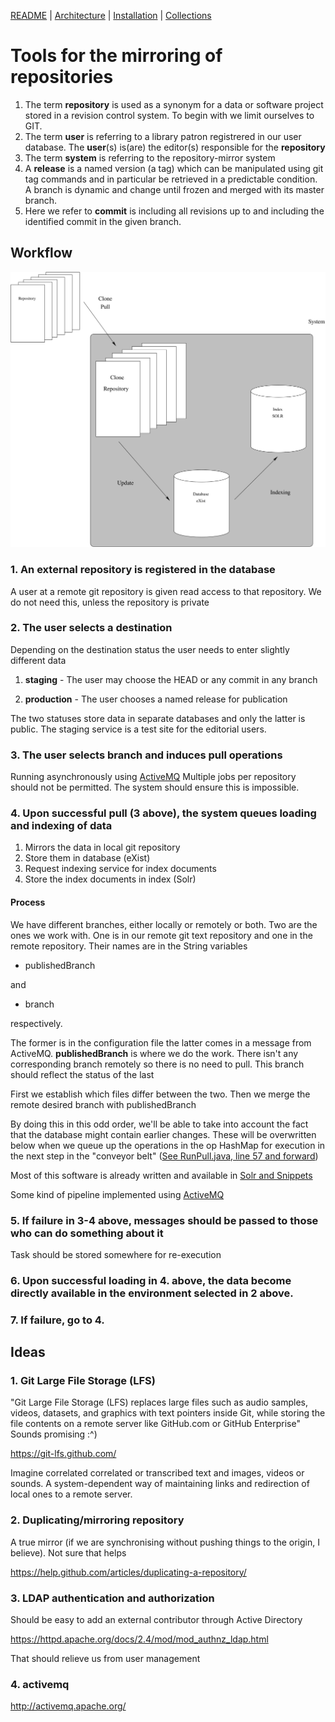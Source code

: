 [README](README.md) | [Architecture](ARCHITECTURE.md) | [Installation](INSTALL.md) | [Collections](./collections/README.md)

# Tools for the mirroring of repositories 

1. The term **repository** is used as a synonym for a data or software project stored in a revision control system. To begin with we limit ourselves to GIT.
2. The term **user** is referring to a library patron registrered in our user database. The **user**(s) is(are) the editor(s) responsible for the **repository**
3. The term **system** is referring to the repository-mirror system
4. A **release** is a named version (a tag) which can be manipulated using git tag commands and in particular be retrieved in a predictable condition. A branch is dynamic and change until frozen and merged with its master branch.
5. Here we refer to **commit** is including all revisions up to and including the identified commit in the given branch.

## Workflow

![Workflow](architecture/architecture.svg)

### 1. An external repository is registered in the database

A user at a remote git repository is given read access to that
repository. We do not need this, unless the repository is private

### 2. The user selects a destination

Depending on the destination status the user needs to enter slightly different data

1. **staging** - The user may choose the HEAD or any commit in any branch

2. **production** - The user chooses a named release for publication

The two statuses store data in separate databases and only the latter
is public. The staging service is a test site for the editorial users.

### 3. The user selects branch and induces pull operations

Running asynchronously using [ActiveMQ](#4-activemq) Multiple jobs per
repository should not be permitted. The system should ensure this is
impossible.

### 4. Upon successful pull (3 above), the system queues loading and indexing of data

1. Mirrors the data in local git repository
2. Store them in database (eXist)
3. Request indexing service for index documents
4. Store the index documents in index (Solr)

#### Process

We have different branches, either locally or remotely or both. Two
are the ones we work with. One is in our remote git text repository
and one in the remote repository. Their names are in the String
variables

* publishedBranch

and 

* branch

respectively.

The former is in the configuration file the latter comes in a message
from ActiveMQ. __publishedBranch__ is where we do the work. There isn't any
corresponding branch remotely so there is no need to pull. This branch
should reflect the status of the last

First we establish which files differ between the two. Then we merge
the remote desired branch with publishedBranch
			
By doing this in this odd order, we'll be able to take into account
the fact that the database might contain earlier changes. These will
be overwritten below when we queue up the operations in the op HashMap
for execution in the next step in the "conveyor belt" ([See RunPull.java, line 57 and forward](https://github.com/Det-Kongelige-Bibliotek/repository-mirror/blob/master/repository-pull/src/main/java/dk/kb/pullStuff/RunPull.java#L57))

Most of this software is already written and available in [Solr and
Snippets](https://github.com/Det-Kongelige-Bibliotek/solr-and-snippets)

Some kind of pipeline implemented using [ActiveMQ](#4-activemq)

### 5. If failure in 3-4 above, messages should be passed to those who can do something about it

Task should be stored somewhere for re-execution

### 6. Upon successful loading in 4. above, the data become directly available in the environment selected in 2 above.

### 7. If failure, go to 4.

## Ideas

### 1. Git Large File Storage (LFS)

"Git Large File Storage (LFS) replaces large files such as audio
samples, videos, datasets, and graphics with text pointers inside Git,
while storing the file contents on a remote server like GitHub.com or
GitHub Enterprise" Sounds promising :^)

https://git-lfs.github.com/

Imagine correlated correlated or transcribed text and images, videos or sounds. A
system-dependent way of maintaining links and redirection of local
ones to a remote server.

### 2. Duplicating/mirroring repository

A true mirror (if we are synchronising without pushing things to the
origin, I believe). Not sure that helps

https://help.github.com/articles/duplicating-a-repository/

### 3. LDAP authentication and authorization

Should be easy to add an external contributor through Active Directory

https://httpd.apache.org/docs/2.4/mod/mod_authnz_ldap.html

That should relieve us from user management

### 4. activemq

http://activemq.apache.org/
